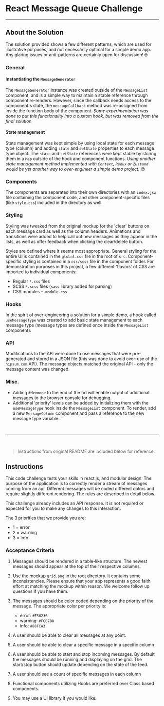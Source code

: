 # React Message Queue Challenge

---

## About the Solution

The solution provided shows a few different patterns, which are used for illustrative purposes, and not necessarily optimal for a simple demo app. Any glaring issues or anti-patterns are certainly open for discussion! 🤓

### General

#### Instantiating the `MessageGenerator`

The `MessageGenerator` instance was created outside of the `MessageList` component, and is a simple way to maintain a stable reference through component re-renders. However, since the callback needs access to the component's state, the `messageCallback` method was re-assigned from inside the function body of the component. _Some experimentation was done to put this functionality into a custom hook, but was removed from the final solution._

#### State management

State management was kept simple by using local state for each message type (column) and adding `state` and `setState` properties to each message type object. The `state` and `setState` references were kept stable by storing them in a `Map` outside of the hook and component functions. _Using another state management method implemented with `Context`, `Redux` or `Zustand` would be yet another way to over-engineer a simple demo project._ 😉

### Components

The components are separated into their own directories with an `index.jsx` file containing the component code, and other component-specific files (like `style.css`) included in the directory as well.

### Styling

Styling was tweaked from the original mockup for the 'clear' buttons on each message card as well as the column headers. Animations and transitions were added to help call out new messages as they appear in the lists, as well as offer feedback when clicking the clear/delete button.

Styles are defined where it seems most appropriate. General styling for the entire UI is contained in the `global.css` file in the root of `src`. Component-specific styling is contained in a `css/scss` file in the component folder. For demonstration purposes in this project, a few different 'flavors' of CSS are imported to individual components:

 - Regular `*.css` files
 - SCSS `*.scss` files (`sass` library added for parsing)
 - CSS modules `*.module.css`

### Hooks

In the spirit of over-engineering a solution for a simple demo, a hook called `useMessageType` was created to add basic state management to each message type (message types are defined once inside the `MessageList` component).

### API

Modifications to the API were done to use messages that were pre-generated and stored in a JSON file (this was done to avoid over-use of the `hipsum.com` API). The message objects matched the original API - only the message content was changed.

### Misc.

 - Adding `#devmode` to the end of the url will enable output of additional messages to the browser console for debugging.
 - Additional 'priority' levels can be added by initializing them with the `useMessageType` hook inside the `MessageList` component. To render, add a new `MessageColumn` component and pass a reference to the new message type variable.

<br>
<hr>
<br>

> Instructions from original README are included below for reference.

## Instructions

This code challenge tests your skills in react.js, and modular design.
The purpose of the application is to correctly render a stream of messages coming from an api. Different messages will be coded different colors and require slightly different rendering. The rules are described in detail below.

This challenge already includes an API response. It is not required or expected for you to make any changes to this interaction.

The 3 priorities that we provide you are:
  * 1 = error
  * 2 = warning
  * 3 = info

### Acceptance Criteria

1. Messages should be rendered in a table-like structure. The newest messages should appear at the top of their respective columns.

1. Use the mockup `grid.png` in the root directory. It contains some inconsistencies. Please ensure that your app represents a good faith effort at matching the mockup within reason. We welcome follow up questions if you have them.

1. The messages should be color coded depending on the priority of the message. The appropriate color per priority is:

   * error: `#F56236`
   * warning: `#FCE788`
   * info: `#88FCA3`

2. A user should be able to clear all messages at any point.
3. A user should be able to clear a specific message in a specific column
4. A user should be able to start and stop incoming messages. By default the messages should be running and displaying on the grid. The start/stop button should update depending on the state of the feed.
5. A user should see a count of specific messages in each column
6. Functional components utilizing Hooks are preferred over Class based components.
7. You may use a UI library if you would like.
